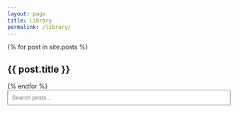 ```yaml
---
layout: page
title: Library
permalink: /library/
---
```

{% for post in site.posts %}
  <h2>{{ post.title }}</h2>
{% endfor %}

<input type="text" id="search-box" placeholder="Search posts..." style="width: 100%; padding: 0.5rem; margin-bottom: 1rem;">

<div class="posts" id="search-results"></div>

<script>
  let postsData = [];

  fetch('/search.json')
    .then(response => response.json())
    .then(data => {
      postsData = data.sort((a, b) => new Date(b.date) - new Date(a.date));
      renderPosts(postsData.slice(0, 3)); // show 3 recent by default
    });

  const searchBox = document.getElementById('search-box');
  const searchResults = document.getElementById('search-results');

  searchBox.addEventListener('input', function () {
    const term = this.value.toLowerCase();
    if (term === '') {
      renderPosts(postsData.slice(0, 3));
      return;
    }
    const filtered = postsData.filter(post =>
      post.title.toLowerCase().includes(term) ||
      post.excerpt.toLowerCase().includes(term) ||
      post.content.toLowerCase().includes(term)
    );
    renderPosts(filtered);
  });

  function renderPosts(posts) {
    searchResults.innerHTML = '';
    posts.forEach(post => {
      const html = `
